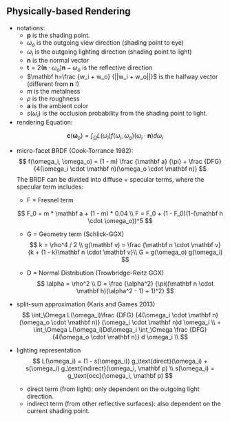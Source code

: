 ## Physically-based Rendering

* notations:
  * $\mathbf p$ is the shading point.
  * $\omega_o$ is the outgoing view direction (shading point to eye)
  * $\omega_i$ is the outgoing lighting direction (shading point to light)
  * $\mathbf n$ is the normal vector
  * $\mathbf t = 2(\mathbf n \cdot \omega_o) \mathbf n - \omega_o$ is the reflective direction
  * $\mathbf h=\frac {w_i + w_o} {||w_i + w_o||}$ is the halfway vector (different from $\mathbf n$ !)
  * $m$ is the metalness
  * $\rho$ is the roughness
  * $\mathbf a$ is the ambient color
  * $s(\omega_i)$ is the occlusion probability from the shading point to light.
* rendering Equation:

$$
\mathbf c(\mathbf \omega_o) = \int_\Omega L(\omega_i)f(\omega_i, \omega_o)(\omega_i \cdot \mathbf n)d \omega_i
$$

* micro-facet BRDF (Cook-Torrance 1982):
  $$
  f(\omega_i, \omega_o) = (1 - m) \frac {\mathbf a} {\pi} + \frac {DFG} {4(\omega_i \cdot \mathbf n)(\omega_o \cdot \mathbf n)}
  $$
  The BRDF can be divided into diffuse + specular terms, where the specular term includes:

  * F = Fresnel term

  $$
  F_0 = m * \mathbf a + (1 - m) * 0.04 \\
  F = F_0 + (1 - F_0)(1-(\mathbf h \cdot \omega_o))^5
  $$

  * G = Geometry term (Schlick-GGX)
    $$
    k = \rho^4 / 2 \\
    g(\mathbf v) = \frac {\mathbf n \cdot \mathbf v} {k + (1 - k)\mathbf n \cdot \mathbf v}\\
    G = g(\omega_o) g(\omega_i)
    $$

  * D = Normal Distribution (Trowbridge-Reitz GGX)
    $$
    \alpha = \rho^2 \\
    D = \frac {\alpha^2} {\pi((\mathbf n \cdot \mathbf h)(\alpha^2 - 1) + 1)^2}
    $$

* split-sum approximation (Karis and Games 2013)
  $$
  \int_\Omega L(\omega_i)\frac {DFG} {4(\omega_i \cdot \mathbf n)(\omega_o \cdot \mathbf n)} (\omega_i \cdot \mathbf n)d \omega_i \\ 
  = \int_\Omega L(\omega_i)Dd\omega_i \int_\Omega \frac {DFG} {4(\omega_o \cdot \mathbf n)} d \omega_i \\
  $$
  
* lighting representation
  $$
  L(\omega_i) = (1 - s(\omega_i)) g_\text{direct}(\omega_i) +  s(\omega_i) g_\text{indirect}(\omega_i, \mathbf p) \\
  s(\omega_i) = g_\text{occ}(\omega_i, \mathbf p)
  $$

  * direct term (from light): only dependent on the outgoing light direction.
  * indirect term (from other reflective surfaces): also dependent on the current shading point.
